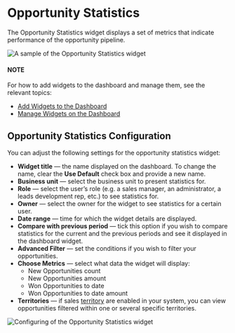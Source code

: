 <a id="user-guide-business-intelligence-widgets-opportunity-statistics"></a>

# Opportunity Statistics

The Opportunity Statistics widget displays a set of metrics that indicate performance of the opportunity pipeline.

![A sample of the Opportunity Statistics widget](user/img/dashboards/opportunity_statistics_1.png)

#### NOTE
For how to add widgets to the dashboard and manage them, see the relevant topics:

* [Add Widgets to the Dashboard](index.md#user-guide-business-intelligence-widgets-add)
* [Manage Widgets on the Dashboard](index.md#user-guide-business-intelligence-widgets-manage)

## Opportunity Statistics Configuration

You can adjust the following settings for the opportunity statistics widget:

* **Widget title** — the name displayed on the dashboard. To change the name, clear the **Use Default** check box and provide a new name.
* **Business unit** — select the business unit to present statistics for.
* **Role** — select the user’s role (e.g. a sales manager, an administrator, a leads development rep, etc.) to see statistics for.
* **Owner** — select the owner for the widget to see statistics for a certain user.
* **Date range** — time for which the widget details are displayed.
* **Compare with previous period** — tick this option if you wish to compare statistics for the current and the previous periods and see it displayed in the dashboard widget.
* **Advanced Filter** — set the conditions if you wish to filter your opportunities.
* **Choose Metrics** — select what data the widget will display:
  * New Opportunities count
  * New Opportunities amount
  * Won Opportunities to date
  * Won Opportunities to date amount
* **Territories** — if sales <a href="https://oroinc.com/doc/orocrm/current/user-guide-sales-tools/b2b-sales/territory-management" target="_blank">territory</a> are enabled in your system, you can view opportunities filtered within one or several specific territories.

![Configuring of the Opportunity Statistics widget](user/img/dashboards/opportunity_statistics_2.png)
